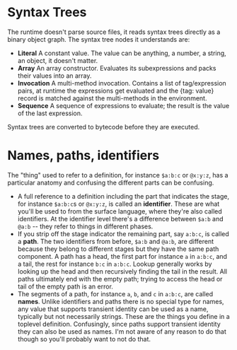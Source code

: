 Syntax Trees
============

The runtime doesn't parse source files, it reads syntax trees directly as a binary object graph. The syntax tree nodes it understands are:

 * **Literal** A constant value. The value can be anything, a number, a string, an object, it doesn't matter.
 * **Array** An array constructor. Evaluates its subexpressions and packs their values into an array.
 * **Invocation** A multi-method invocation. Contains a list of tag/expression pairs, at runtime the expressions get evaluated and the {tag: value} record is matched against the multi-methods in the environment.
 * **Sequence** A sequence of expressions to evaluate; the result is the value of the last expression.

Syntax trees are converted to bytecode before they are executed.

Names, paths, identifiers
=========================

The "thing" used to refer to a definition, for instance `$a:b:c` or `@x:y:z`, has a particular anatomy and confusing the different parts can be confusing.

 * A full reference to a definition including the part that indicates the stage, for instance `$a:b:c`s or `@x:y:z`, is called an **identifier**. These are what you'll be used to from the surface language, where they're also called identifiers. At the identifier level there's a difference between `$a:b` and `@a:b` -- they refer to things in different phases.
 * If you strip off the stage indicator the remaining part, say `a:b:c`, is called a **path**. The two identifiers from before, `$a:b` and `@a:b`, are different because they belong to different stages but they have the same path component. A path has a head, the first part for instance `a` in `a:b:c`, and a tail, the rest for instance `b:c` in `a:b:c`. Lookup generally works by looking up the head and then recursively finding the tail in the result. All paths ultimately end with the empty path; trying to access the head or tail of the empty path is an error.
 * The segments of a path, for instance `a`, `b`, and `c` in `a:b:c`, are called **names**. Unlike identifiers and paths there is no special type for names, any value that supports transient identity can be used as a name, typically but not necessarily strings. These are the things you define in a toplevel definition. Confusingly, since paths support transient identity they can also be used as names. I'm not aware of any reason to do that though so you'll probably want to not do that.
 